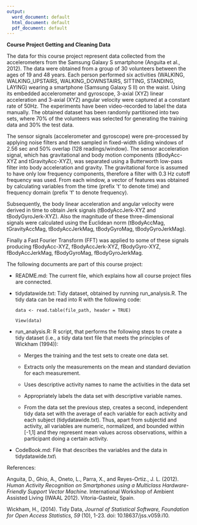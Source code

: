```yaml
---
output:
  word_document: default
  html_document: default
  pdf_document: default
---
```


**Course Project Getting and Cleaning Data**

The data for this course project represent data collected from the accelerometers from the Samsung Galaxy S smartphone (Anguita et al., 2012). The data were obtained from a group of 30 volunteers between the ages of 19 and 48 years. Each person performed six activities (WALKING, WALKING_UPSTAIRS, WALKING_DOWNSTAIRS, SITTING, STANDING, LAYING) wearing a smartphone (Samsung Galaxy S II) on the waist. Using its embedded accelerometer and gyroscope, 3-axial (XYZ) linear acceleration and 3-axial (XYZ) angular velocity were captured at a constant rate of 50Hz. The experiments have been video-recorded to label the data manually. The obtained dataset has been randomly partitioned into two sets, where 70% of the volunteers was selected for generating the training data and 30% the test data.

The sensor signals (accelerometer and gyroscope) were pre-processed by applying noise filters and then sampled in fixed-width sliding windows of 2.56 sec and 50% overlap (128 readings/window). The sensor acceleration signal, which has gravitational and body motion components (tBodyAcc-XYZ and tGravityAcc-XYZ), was separated using a Butterworth low-pass filter into body acceleration and gravity. The gravitational force is assumed to have only low frequency components, therefore a filter with 0.3 Hz cutoff frequency was used. From each window, a vector of features was obtained by calculating variables from the time (prefix 't' to denote time) and frequency domain (prefix 'f' to denote frequency).

Subsequently, the body linear acceleration and angular velocity were derived in time to obtain Jerk signals (tBodyAccJerk-XYZ and tBodyGyroJerk-XYZ). Also the magnitude of these three-dimensional signals were calculated using the Euclidean norm (tBodyAccMag, tGravityAccMag, tBodyAccJerkMag, tBodyGyroMag, tBodyGyroJerkMag).

Finally a Fast Fourier Transform (FFT) was applied to some of these signals producing fBodyAcc-XYZ, fBodyAccJerk-XYZ, fBodyGyro-XYZ, fBodyAccJerkMag, fBodyGyroMag, fBodyGyroJerkMag.

The following documents are part of this course project:

-   README.md: The current file, which explains how all course project files are connected.

-   tidydatawide.txt: Tidy dataset, obtained by running run_analysis.R. The tidy data can be read into R with the following code:

    `data <- read.table(file_path, header = TRUE)`

    `View(data)`

-   run_analysis.R: R script, that performs the following steps to create a tidy dataset (i.e., a tidy data text file that meets the principles of Wickham (1994)):

    -   Merges the training and the test sets to create one data set.

    -   Extracts only the measurements on the mean and standard deviation for each measurement.

    -   Uses descriptive activity names to name the activities in the data set

    -   Appropriately labels the data set with descriptive variable names.

    -   From the data set the previous step, creates a second, independent tidy data set with the average of each variable for each activity and each subject (tidydatawide.txt). Thus, apart from subjectid and activity, all variables are numeric, normalized, and bounded within [-1,1] and they represent mean values across observations, within a participant doing a certain activity.

-   CodeBook.md: File that describes the variables and the data in tidydatawide.txt\

References:

Anguita, D., Ghio, A., Oneto, L., Parra, X., and Reyes-Ortiz., J. L. (2012). *Human Activity Recognition on Smartphones using a Multiclass Hardware-Friendly Support Vector Machine.* International Workshop of Ambient Assisted Living (IWAAL 2012). Vitoria-Gasteiz, Spain.

Wickham, H., (2014). Tidy Data, *Journal of Statistical Software, Foundation for Open Access Statistics, 59* (10), 1-23. doi: 10.18637/jss.v059.i10.
